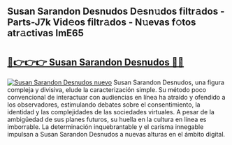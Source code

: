 ## Susan Sarandon Desnudos D𝚎sn𝚞dos filtr𝚊dos - Parts-J7k Vid𝚎os filtr𝚊dos - N𝚞evas f𝚘tos atr𝚊ctivas ImE65

# <h2><a href="http://mb13msk.tromn.icu/?c=Susan+Sarandon+Desnudos">🔗👉👉👉 Susan Sarandon Desnudos 🔗🔗</a></h2>

[![Susan Sarandon Desnudos nuevo](https://i.imgur.com/pEAQMta.gif)](http://mb13msk.tromn.icu/?c=Susan+Sarandon+Desnudos)
Susan Sarandon Desnudos, una figura compleja y divisiva, elude la caracterización simple. Su método poco convencional de interactuar con audiencias en línea ha atraído y ofendido a los observadores, estimulando debates sobre el consentimiento, la identidad y las complejidades de las sociedades virtuales. A pesar de la ambigüedad de sus planes futuros, su huella en la cultura en línea es imborrable. La determinación inquebrantable y el carisma innegable impulsan a Susan Sarandon Desnudos a nuevas alturas en el ámbito digital.
